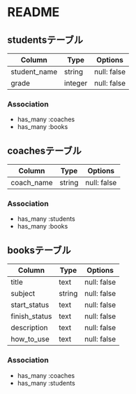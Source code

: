 # README

## studentsテーブル

|Column   |Type   |Options    |
|---------|-------|-----------|
|student_name |string |null: false|
|grade |integer |null: false|

### Association
- has_many :coaches 
- has_many :books


## coachesテーブル

|Column   |Type   |Options    |
|---------|-------|-----------|
|coach_name |string |null: false|

### Association
- has_many :students 
- has_many :books


## booksテーブル

|Column   |Type   |Options    |
|---------|-------|-----------|
|title |text |null: false|
|subject |string |null: false|
|start_status |text |null: false|
|finish_status |text |null: false|
|description |text |null: false|
|how_to_use |text |null: false|

### Association
- has_many :coaches 
- has_many :students